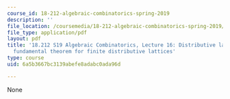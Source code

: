 ```yaml
---
course_id: 18-212-algebraic-combinatorics-spring-2019
description: ''
file_location: /coursemedia/18-212-algebraic-combinatorics-spring-2019/6a5b3667bc3139abefe8adabc0ada96d_MIT18_212S19_lec16.pdf
file_type: application/pdf
layout: pdf
title: '18.212 S19 Algebraic Combinatorics, Lecture 16: Distributive lattices. Birkhoff''s
  fundamental theorem for finite distributive lattices'
type: course
uid: 6a5b3667bc3139abefe8adabc0ada96d

---
```

None